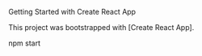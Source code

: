 Getting Started with Create React App

This project was bootstrapped with [Create React App].

 npm start









